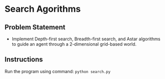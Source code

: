 # Search Agorithms

## Problem Statement
- Implement Depth-first search, Breadth-first search, and Astar algorithms to guide an agent through a 2-dimensional grid-based world. 

## Instructions
Run the program using command: `python search.py`
